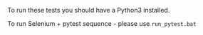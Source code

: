 To run these tests you should have a Python3 installed.

To run Selenium + pytest sequence -  please use `run_pytest.bat`
